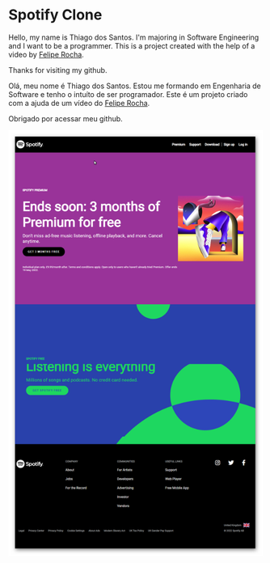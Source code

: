 # Spotify Clone

Hello, my name is Thiago dos Santos.
I'm majoring in Software Engineering and I want to be a programmer.
This is a project created with the help of a video by <a href="https://www.youtube.com/c/dicasparadevs">Felipe Rocha</a>.

Thanks for visiting my github.

Olá, meu nome é Thiago dos Santos.
Estou me formando em Engenharia de Software e tenho o intuíto de ser programador.
Este é um projeto criado com a ajuda de um vídeo do <a href="https://www.youtube.com/c/dicasparadevs">Felipe Rocha</a>.

Obrigado por acessar meu github.

<img src="https://raw.githubusercontent.com/losanthiago/spotify-clone/main/landing-page.png?token=GHSAT0AAAAAABYRL5LWTGEO4WDQRL4TWVGMYY7IGAQ" alt="landing-page">